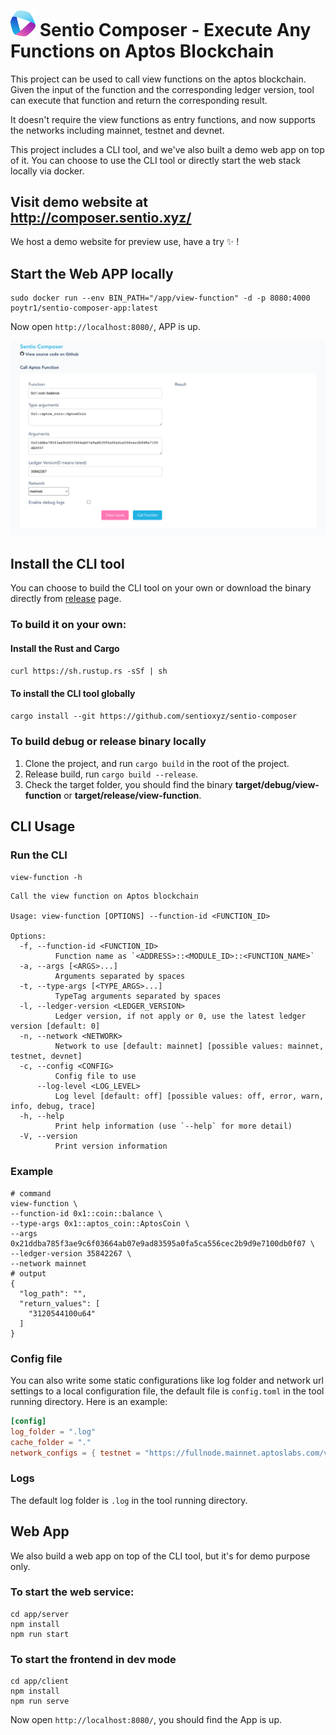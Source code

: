 # <img src="./static/logo.png" alt="drawing" width="40"/> Sentio Composer - Execute Any Functions on Aptos Blockchain
This project can be used to call view functions on the aptos blockchain. Given the input of the function and the corresponding ledger version, tool can execute that function and return the corresponding result.

It doesn't require the view functions as entry functions, and now supports the networks including mainnet, testnet and devnet.

This project includes a CLI tool, and we've also built a demo web app on top of it.
You can choose to use the CLI tool or directly start the web stack locally via docker.

## Visit demo website at http://composer.sentio.xyz/
We host a demo website for preview use, have a try :sparkles: !

## Start the Web APP locally
```shell
sudo docker run --env BIN_PATH="/app/view-function" -d -p 8080:4000 poytr1/sentio-composer-app:latest
```
Now open `http://localhost:8080/`, APP is up.

![app_screenshot](./static/img.png)
## Install the CLI tool
You can choose to build the CLI tool on your own or download the binary directly from [release](https://github.com/sentioxyz/sentio-composer/releases) page.
### To build it on your own:
#### Install the Rust and Cargo
`curl https://sh.rustup.rs -sSf | sh`
#### To install the CLI tool globally
`cargo install --git https://github.com/sentioxyz/sentio-composer`
### To build debug or release binary locally
1. Clone the project, and run `cargo build` in the root of the project.
2. Release build, run `cargo build --release`.
3. Check the target folder, you should find the binary **target/debug/view-function** or **target/release/view-function**.

## CLI Usage
### Run the CLI
`view-function -h`
``` 
Call the view function on Aptos blockchain

Usage: view-function [OPTIONS] --function-id <FUNCTION_ID>

Options:
  -f, --function-id <FUNCTION_ID>
          Function name as `<ADDRESS>::<MODULE_ID>::<FUNCTION_NAME>`
  -a, --args [<ARGS>...]
          Arguments separated by spaces
  -t, --type-args [<TYPE_ARGS>...]
          TypeTag arguments separated by spaces
  -l, --ledger-version <LEDGER_VERSION>
          Ledger version, if not apply or 0, use the latest ledger version [default: 0]
  -n, --network <NETWORK>
          Network to use [default: mainnet] [possible values: mainnet, testnet, devnet]
  -c, --config <CONFIG>
          Config file to use
      --log-level <LOG_LEVEL>
          Log level [default: off] [possible values: off, error, warn, info, debug, trace]
  -h, --help
          Print help information (use `--help` for more detail)
  -V, --version
          Print version information
```
### Example
```shell
# command
view-function \
--function-id 0x1::coin::balance \
--type-args 0x1::aptos_coin::AptosCoin \
--args 0x21ddba785f3ae9c6f03664ab07e9ad83595a0fa5ca556cec2b9d9e7100db0f07 \
--ledger-version 35842267 \
--network mainnet
# output
{
  "log_path": "",
  "return_values": [
    "3120544100u64"
  ]
}
```
### Config file
You can also write some static configurations like log folder and network url settings to a local configuration file, the default file is `config.toml` in the tool running directory.
Here is an example:
```toml
[config]
log_folder = ".log"
cache_folder = "."
network_configs = { testnet = "https://fullnode.mainnet.aptoslabs.com/v1" }
```
### Logs
The default log folder is `.log` in the tool running directory.

## Web App
We also build a web app on top of the CLI tool, but it's for demo purpose only.
### To start the web service:
```shell
cd app/server
npm install
npm run start
```
### To start the frontend in dev mode
```shell
cd app/client
npm install
npm run serve
```
Now open `http://localhost:8080/`, you should find the App is up.
